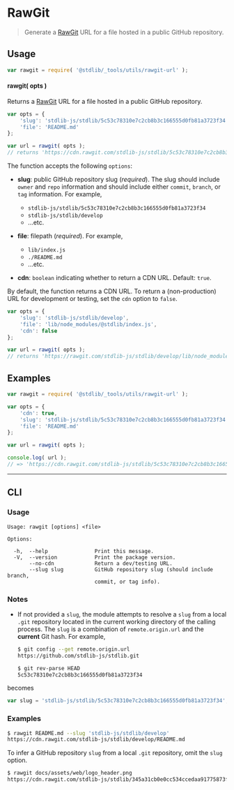 # RawGit

> Generate a [RawGit][rawgit] URL for a file hosted in a public GitHub repository.

<!-- Section to include introductory text. Make sure to keep an empty line after the intro `section` element and another before the `/section` close. -->

<section class="intro">

</section>

<!-- /.intro -->

<!-- Package usage documentation. -->

<section class="usage">

## Usage

```javascript
var rawgit = require( '@stdlib/_tools/utils/rawgit-url' );
```

#### rawgit( opts )

Returns a [RawGit][rawgit] URL for a file hosted in a public GitHub repository.

```javascript
var opts = {
    'slug': 'stdlib-js/stdlib/5c53c78310e7c2cb8b3c166555d0fb81a3723f34',
    'file': 'README.md'
};

var url = rawgit( opts );
// returns 'https://cdn.rawgit.com/stdlib-js/stdlib/5c53c78310e7c2cb8b3c166555d0fb81a3723f34/README.md'
```

The function accepts the following `options`:

-   **slug**: public GitHub repository slug (_required_). The slug should include `owner` and `repo` information and should include either `commit`, `branch`, or `tag` information. For example,

    -   `stdlib-js/stdlib/5c53c78310e7c2cb8b3c166555d0fb81a3723f34`
    -   `stdlib-js/stdlib/develop`
    -   ...etc.

-   **file**: filepath (_required_). For example,

    -   `lib/index.js` 
    -   `./README.md`
    -   ...etc.

-   **cdn**: `boolean` indicating whether to return a CDN URL. Default: `true`.

By default, the function returns a CDN URL. To return a (non-production) URL for development or testing, set the `cdn` option to `false`.

```javascript
var opts = {
    'slug': 'stdlib-js/stdlib/develop',
    'file': 'lib/node_modules/@stdlib/index.js',
    'cdn': false
};

var url = rawgit( opts );
// returns 'https://rawgit.com/stdlib-js/stdlib/develop/lib/node_modules/@stdlib/index.js'
```

</section>

<!-- /.usage -->

<!-- Package usage notes. Make sure to keep an empty line after the `section` element and another before the `/section` close. -->

<section class="notes">

</section>

<!-- /.notes -->

<!-- Package usage examples. -->

<section class="examples">

## Examples

```javascript
var rawgit = require( '@stdlib/_tools/utils/rawgit-url' );

var opts = {
    'cdn': true,
    'slug': 'stdlib-js/stdlib/5c53c78310e7c2cb8b3c166555d0fb81a3723f34',
    'file': 'README.md'
};

var url = rawgit( opts );

console.log( url );
// => 'https://cdn.rawgit.com/stdlib-js/stdlib/5c53c78310e7c2cb8b3c166555d0fb81a3723f34/README.md'
```

</section>

<!-- /.examples -->

* * *

<section class="cli">

## CLI

<!-- CLI usage documentation. -->

<section class="usage">

### Usage

```text
Usage: rawgit [options] <file>

Options:

  -h,  --help               Print this message.
  -V,  --version            Print the package version.
       --no-cdn             Return a dev/testing URL.
       --slug slug          GitHub repository slug (should include branch,
                            commit, or tag info).
```

</section>

<!-- /.usage -->

<!-- CLI usage notes. Make sure to keep an empty line after the `section` element and another before the `/section` close. -->

<section class="notes">

### Notes

-   If not provided a `slug`, the module attempts to resolve a `slug` from a local `.git` repository located in the current working directory of the calling process. The `slug` is a combination of `remote.origin.url` and the **current** Git hash. For example,

    ```bash
    $ git config --get remote.origin.url
    https://github.com/stdlib-js/stdlib.git

    $ git rev-parse HEAD
    5c53c78310e7c2cb8b3c166555d0fb81a3723f34
    ```

becomes

```javascript
var slug = 'stdlib-js/stdlib/5c53c78310e7c2cb8b3c166555d0fb81a3723f34';
```

</section>

<!-- /.notes -->

<!-- CLI usage examples. -->

<section class="examples">

### Examples

```bash
$ rawgit README.md --slug 'stdlib-js/stdlib/develop'
https://cdn.rawgit.com/stdlib-js/stdlib/develop/README.md
```

To infer a GitHub repository `slug` from a local `.git` repository, omit the `slug` option.

```bash
$ rawgit docs/assets/web/logo_header.png
https://cdn.rawgit.com/stdlib-js/stdlib/345a31cb0e0cc534ccedaa91775873f3da2038c2/docs/assets/web/logo_header.png
```

</section>

<!-- /.examples -->

</section>

<!-- /.cli -->

<!-- Section to include cited references. If references are included, add a horizontal rule *before* the section. Make sure to keep an empty line after the `section` element and another before the `/section` close. -->

<section class="references">

</section>

<!-- /.references -->

<!-- Section for all links. Make sure to keep an empty line after the `section` element and another before the `/section` close. -->

<section class="links">

[rawgit]: http://rawgit.com/

</section>

<!-- /.links -->

